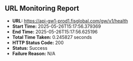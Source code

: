 ## URL Monitoring Report

- **URL:** https://api-gw1-prod1.fisglobal.com/gw/v1/health
- **Start Time:** 2025-05-26T15:17:56.379369
- **End Time:** 2025-05-26T15:17:56.625196
- **Total Time Taken:** 0.245827 seconds
- **HTTP Status Code:** 200
- **Status:** Success
- **Failure Reason:** N/A
